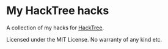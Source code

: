 
My HackTree hacks
=================

A collection of my hacks for [HackTree](https://github.com/dadooda/hack_tree).

Licensed under the MIT License. No warranty of any kind etc.
